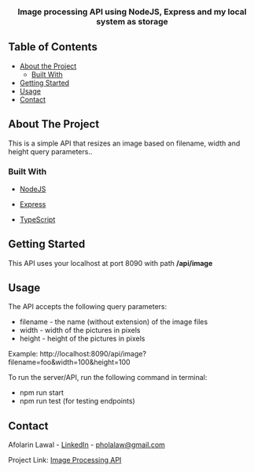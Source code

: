 


<!-- PROJECT SHIELDS -->
<!--
*** I'm using markdown "reference style" links for readability.
*** Reference links are enclosed in brackets [ ] instead of parentheses ( ).
*** See the bottom of this document for the declaration of the reference variables
*** for contributors-url, forks-url, etc. This is an optional, concise syntax you may use.
*** https://www.markdownguide.org/basic-syntax/#reference-style-links
-->


<!-- PROJECT LOGO -->
<!-- <br />
<p align="center">
  <a href="https://github.com/othneildrew/Best-README-Template">
    <img src="images/logo.png" alt="Logo" width="80" height="80">
  </a> -->

  <h3 align="center"> Image processing API using NodeJS, Express and my local system as storage </h3>


<!-- TABLE OF CONTENTS -->
## Table of Contents

* [About the Project](#about-the-project)
  * [Built With](#built-with)
* [Getting Started](#getting-started)
* [Usage](#usage)
* [Contact](#contact)



<!-- ABOUT THE PROJECT -->
## About The Project

This is a simple API that resizes an image based on filename, width and height query parameters..


### Built With

* [NodeJS](https://nodejs.org/en/)

* [Express](https://expressjs.com/)

* [TypeScript](https://www.typescriptlang.org/)




<!-- GETTING STARTED -->
## Getting Started

This API uses your localhost at port 8090 with path **/api/image**

## Usage

The API accepts the following query parameters:

 * filename - the name (without extension) of the image files
 * width - width of the pictures in pixels
 * height - height of the pictures in pixels 
 
 Example: http://localhost:8090/api/image?filename=foo&width=100&height=100
 
 To run the server/API, run the following command in terminal:
 
  * npm run start
  * npm run test (for testing endpoints)


<!-- CONTACT -->
## Contact

Afolarin Lawal - [LinkedIn](https://www.linkedin.com/in/afolarin-fahd-lawal/) - pholalaw@gmail.com

Project Link: [Image Processing API](https://github.com/Folarin14/image_processing_api)


